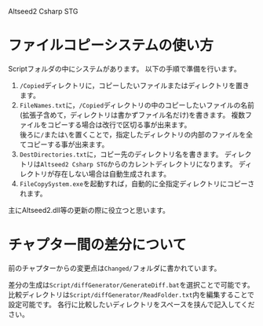 Altseed2 Csharp STG

# ファイルコピーシステムの使い方

Scriptフォルダの中にシステムがあります。
以下の手順で準備を行います。

1. `/Copied`ディレクトリに，コピーしたいファイルまたはディレクトリを置きます。
1. `FileNames.txt`に，`/Copied`ディレクトリの中のコピーしたいファイルの名前(拡張子含めて，ディレクトリは書かずファイル名だけ)を書きます。  複数ファイルをコピーする場合は改行で区切る事が出来ます。   
後ろに`/`または`\`を置くことで，指定したディレクトリの内部のファイルを全てコピーする事が出来ます。
1. `DestDirectories.txt`に，コピー先のディレクトリ名を書きます。  ディレクトリは`Altseed2 Csharp STG`からのカレントディレクトリになります。  ディレクトリが存在しない場合は自動生成されます。
1. `FileCopySystem.exe`を起動すれば，自動的に全指定ディレクトリにコピーされます。

主にAltseed2.dll等の更新の際に役立つと思います。

# チャプター間の差分について

前のチャプターからの変更点は`Changed/`フォルダに書かれています。

差分の生成は`Script/diffGenerator/GenerateDiff.bat`を選択ことで可能です。
比較ディレクトリは`Script/diffGenerator/ReadFolder.txt`内を編集することで設定可能です。
各行に比較したいディレクトリをスペースを挟んで記入してください。